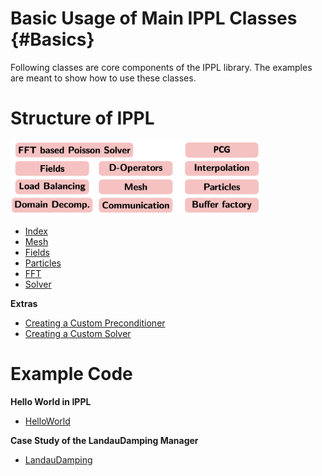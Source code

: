 Basic Usage of Main IPPL Classes {#Basics}
===============
Following classes are core components of the IPPL library. The examples are meant to show how to use these classes.


# Structure of IPPL

<img src="ippl_structure.jpg" alt="ippl_structure" width="400"/>


- [Index](basic_index.html) 
- [Mesh](basic_mesh.html) 
- [Fields](basics_fields.html)
- [Particles](basic_particle.html)
- [FFT](basics_fft.html)
- [Solver](basic_solver.html) 

**Extras**
- [Creating a Custom Preconditioner](custom_preconditioner.html)
- [Creating a Custom Solver](custom_solver.html)

# Example Code

**Hello World in IPPL**
- [HelloWorld](hello_world.html)

**Case Study of the LandauDamping Manager**
- [LandauDamping](LandauDamping.html) 

